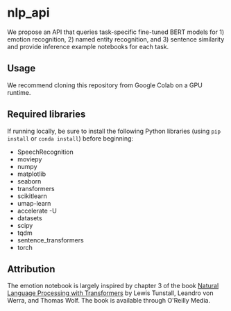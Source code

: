 # nlp_api
We propose an API that queries task-specific fine-tuned BERT models for 1) emotion recognition, 2) named entity recognition, and 3) sentence similarity and provide inference example notebooks for each task.

## Usage

We recommend cloning this repository from Google Colab on a GPU runtime.

## Required libraries

If running locally, be sure to install the following Python libraries (using `pip install` or `conda install`) before beginning:

- SpeechRecognition
- moviepy
- numpy
- matplotlib
- seaborn
- transformers
- scikitlearn
- umap-learn
- accelerate -U
- datasets
- scipy
- tqdm
- sentence_transformers
- torch

## Attribution

The emotion notebook is largely inspired by chapter 3 of the book <a href="https://www.oreilly.com/library/view/natural-language-processing/9781098136789/">Natural Language Processing with Transformers</a> by Lewis Tunstall, Leandro von Werra, and Thomas Wolf. The book is available through O'Reilly Media.

